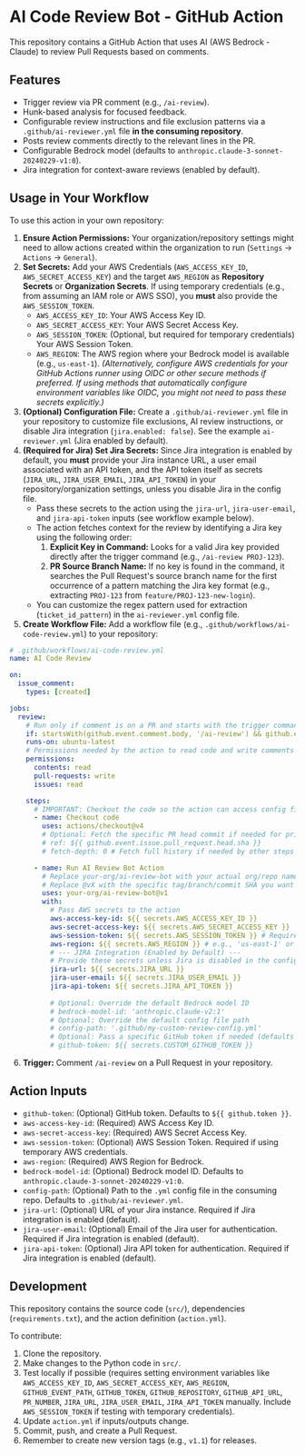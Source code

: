 # AI Code Review Bot - GitHub Action

This repository contains a GitHub Action that uses AI (AWS Bedrock - Claude) to review Pull Requests based on comments.

## Features

*   Trigger review via PR comment (e.g., `/ai-review`).
*   Hunk-based analysis for focused feedback.
*   Configurable review instructions and file exclusion patterns via a `.github/ai-reviewer.yml` file **in the consuming repository**.
*   Posts review comments directly to the relevant lines in the PR.
*   Configurable Bedrock model (defaults to `anthropic.claude-3-sonnet-20240229-v1:0`).
*   Jira integration for context-aware reviews (enabled by default).

## Usage in Your Workflow

To use this action in your own repository:

1.  **Ensure Action Permissions:** Your organization/repository settings might need to allow actions created within the organization to run (`Settings` -> `Actions` -> `General`).
2.  **Set Secrets:** Add your AWS Credentials (`AWS_ACCESS_KEY_ID`, `AWS_SECRET_ACCESS_KEY`) and the target `AWS_REGION` as **Repository Secrets** or **Organization Secrets**. If using temporary credentials (e.g., from assuming an IAM role or AWS SSO), you **must** also provide the `AWS_SESSION_TOKEN`.
    *   `AWS_ACCESS_KEY_ID`: Your AWS Access Key ID.
    *   `AWS_SECRET_ACCESS_KEY`: Your AWS Secret Access Key.
    *   `AWS_SESSION_TOKEN`: (Optional, but required for temporary credentials) Your AWS Session Token.
    *   `AWS_REGION`: The AWS region where your Bedrock model is available (e.g., `us-east-1`).
    *(Alternatively, configure AWS credentials for your GitHub Actions runner using OIDC or other secure methods if preferred. If using methods that automatically configure environment variables like OIDC, you might not need to pass these secrets explicitly.)*
3.  **(Optional) Configuration File:** Create a `.github/ai-reviewer.yml` file in your repository to customize file exclusions, AI review instructions, or disable Jira integration (`jira.enabled: false`). See the example `ai-reviewer.yml` (Jira enabled by default).
4.  **(Required for Jira) Set Jira Secrets:** Since Jira integration is enabled by default, you **must** provide your Jira instance URL, a user email associated with an API token, and the API token itself as secrets (`JIRA_URL`, `JIRA_USER_EMAIL`, `JIRA_API_TOKEN`) in your repository/organization settings, unless you disable Jira in the config file.
    *   Pass these secrets to the action using the `jira-url`, `jira-user-email`, and `jira-api-token` inputs (see workflow example below).
    *   The action fetches context for the review by identifying a Jira key using the following order:
        1.  **Explicit Key in Command:** Looks for a valid Jira key provided directly after the trigger command (e.g., `/ai-review PROJ-123`).
        2.  **PR Source Branch Name:** If no key is found in the command, it searches the Pull Request's source branch name for the first occurrence of a pattern matching the Jira key format (e.g., extracting `PROJ-123` from `feature/PROJ-123-new-login`).
    *   You can customize the regex pattern used for extraction (`ticket_id_pattern`) in the `ai-reviewer.yml` config file.
5.  **Create Workflow File:** Add a workflow file (e.g., `.github/workflows/ai-code-review.yml`) to your repository:

```yaml
# .github/workflows/ai-code-review.yml
name: AI Code Review

on:
  issue_comment:
    types: [created]

jobs:
  review:
    # Run only if comment is on a PR and starts with the trigger command
    if: startsWith(github.event.comment.body, '/ai-review') && github.event.issue.pull_request
    runs-on: ubuntu-latest
    # Permissions needed by the action to read code and write comments
    permissions:
      contents: read
      pull-requests: write
      issues: read

    steps:
      # IMPORTANT: Checkout the code so the action can access config files (e.g., ai-reviewer.yml)
      - name: Checkout code
        uses: actions/checkout@v4
        # Optional: Fetch the specific PR head commit if needed for pristine state
        # ref: ${{ github.event.issue.pull_request.head.sha }}
        # fetch-depth: 0 # Fetch full history if needed by other steps

      - name: Run AI Review Bot Action
        # Replace your-org/ai-review-bot with your actual org/repo name
        # Replace @vX with the specific tag/branch/commit SHA you want to use
        uses: your-org/ai-review-bot@v1 
        with:
          # Pass AWS secrets to the action
          aws-access-key-id: ${{ secrets.AWS_ACCESS_KEY_ID }}
          aws-secret-access-key: ${{ secrets.AWS_SECRET_ACCESS_KEY }}
          aws-session-token: ${{ secrets.AWS_SESSION_TOKEN }} # Required if using temporary credentials
          aws-region: ${{ secrets.AWS_REGION }} # e.g., 'us-east-1' or set as secret
          # --- JIRA Integration (Enabled by Default) --- 
          # Provide these secrets unless Jira is disabled in the config file.
          jira-url: ${{ secrets.JIRA_URL }}
          jira-user-email: ${{ secrets.JIRA_USER_EMAIL }}
          jira-api-token: ${{ secrets.JIRA_API_TOKEN }}
          
          # Optional: Override the default Bedrock model ID
          # bedrock-model-id: 'anthropic.claude-v2:1'
          # Optional: Override the default config file path
          # config-path: '.github/my-custom-review-config.yml'
          # Optional: Pass a specific GitHub token if needed (defaults to github.token)
          # github-token: ${{ secrets.CUSTOM_GITHUB_TOKEN }}
```

6.  **Trigger:** Comment `/ai-review` on a Pull Request in your repository.

## Action Inputs

*   `github-token`: (Optional) GitHub token. Defaults to `${{ github.token }}`.
*   `aws-access-key-id`: (Required) AWS Access Key ID.
*   `aws-secret-access-key`: (Required) AWS Secret Access Key.
*   `aws-session-token`: (Optional) AWS Session Token. Required if using temporary AWS credentials.
*   `aws-region`: (Required) AWS Region for Bedrock.
*   `bedrock-model-id`: (Optional) Bedrock model ID. Defaults to `anthropic.claude-3-sonnet-20240229-v1:0`.
*   `config-path`: (Optional) Path to the `.yml` config file in the consuming repo. Defaults to `.github/ai-reviewer.yml`.
*   `jira-url`: (Optional) URL of your Jira instance. Required if Jira integration is enabled (default).
*   `jira-user-email`: (Optional) Email of the Jira user for authentication. Required if Jira integration is enabled (default).
*   `jira-api-token`: (Optional) Jira API token for authentication. Required if Jira integration is enabled (default).

## Development

This repository contains the source code (`src/`), dependencies (`requirements.txt`), and the action definition (`action.yml`).

To contribute:
1. Clone the repository.
2. Make changes to the Python code in `src/`.
3. Test locally if possible (requires setting environment variables like `AWS_ACCESS_KEY_ID`, `AWS_SECRET_ACCESS_KEY`, `AWS_REGION`, `GITHUB_EVENT_PATH`, `GITHUB_TOKEN`, `GITHUB_REPOSITORY`, `GITHUB_API_URL`, `PR_NUMBER`, `JIRA_URL`, `JIRA_USER_EMAIL`, `JIRA_API_TOKEN` manually. Include `AWS_SESSION_TOKEN` if testing with temporary credentials).
4. Update `action.yml` if inputs/outputs change.
5. Commit, push, and create a Pull Request.
6. Remember to create new version tags (e.g., `v1.1`) for releases. 